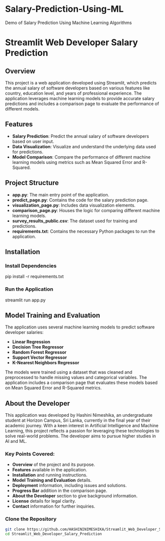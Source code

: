 # Salary-Prediction-Using-ML
Demo of Salary Prediction Using Machine Learning Algorithms

# Streamlit Web Developer Salary Prediction

## Overview
This project is a web application developed using Streamlit, which predicts the annual salary of software developers based on various features like country, education level, and years of professional experience. The application leverages machine learning models to provide accurate salary predictions and includes a comparison page to evaluate the performance of different models.

## Features
- **Salary Prediction**: Predict the annual salary of software developers based on user input.
- **Data Visualization**: Visualize and understand the underlying data used for predictions.
- **Model Comparison**: Compare the performance of different machine learning models using metrics such as Mean Squared Error and R-Squared.

## Project Structure
- **app.py**: The main entry point of the application.
- **predict_page.py**: Contains the code for the salary prediction page.
- **visualization_page.py**: Includes data visualization elements.
- **comparison_page.py**: Houses the logic for comparing different machine learning models.
- **survey_results_public.csv**: The dataset used for training and predictions.
- **requirements.txt**: Contains the necessary Python packages to run the application.

## Installation

### Install Dependencies
pip install -r requirements.txt

### Run the Application
streamlit run app.py

## Model Training and Evaluation
The application uses several machine learning models to predict software developer salaries:

- **Linear Regression**
- **Decision Tree Regressor**
- **Random Forest Regressor**
- **Support Vector Regressor**
- **K-Nearest Neighbors Regressor**

The models were trained using a dataset that was cleaned and preprocessed to handle missing values and categorical variables. The application includes a comparison page that evaluates these models based on Mean Squared Error and R-Squared metrics.

## About the Developer
This application was developed by Hashini Nimeshika, an undergraduate student at Horizon Campus, Sri Lanka, currently in the final year of their academic journey. With a keen interest in Artificial Intelligence and Machine Learning, this project reflects a passion for leveraging these technologies to solve real-world problems. The developer aims to pursue higher studies in AI and ML.


### Key Points Covered:
- **Overview** of the project and its purpose.
- **Features** available in the application.
- **Installation** and running instructions.
- **Model Training and Evaluation** details.
- **Deployment** information, including issues and solutions.
- **Progress Bar** addition in the comparison page.
- **About the Developer** section to give background information.
- **License** details for legal clarity.
- **Contact** information for further inquiries.

### Clone the Repository
```bash
git clone https://github.com/HASHININIMESHIKA/Streamlit_Web_Developer_Salary_Prediction.git
cd Streamlit_Web_Developer_Salary_Prediction


